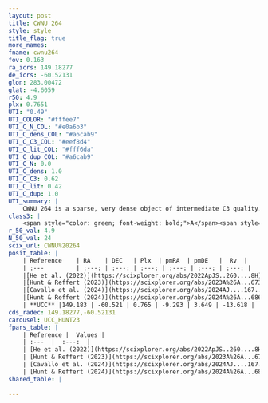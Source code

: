 ```yaml
---
layout: post
title: CWNU 264
style: style
title_flag: true
more_names: 
fname: cwnu264
fov: 0.163
ra_icrs: 149.18277
de_icrs: -60.52131
glon: 283.00472
glat: -4.6059
r50: 4.9
plx: 0.7651
UTI: "0.49"
UTI_COLOR: "#fffee7"
UTI_C_N_COL: "#e0a6b3"
UTI_C_dens_COL: "#a6cab9"
UTI_C_C3_COL: "#eef8d4"
UTI_C_lit_COL: "#fff6da"
UTI_C_dup_COL: "#a6cab9"
UTI_C_N: 0.0
UTI_C_dens: 1.0
UTI_C_C3: 0.62
UTI_C_lit: 0.42
UTI_C_dup: 1.0
UTI_summary: |
    CWNU 264 is a sparse, very dense object of intermediate C3 quality. It was recently reported in the literature.<br><br><span style="color: #99180f; font-weight: bold;">Warning: </span>contains less than 25 stars with <i>P>0.5</i> estimated.
class3: |
    <span style="color: green; font-weight: bold;">A</span><span style="color: red; font-weight: bold;">C</span>
r_50_val: 4.9
N_50_val: 24
scix_url: CWNU%20264
posit_table: |
    | Reference    | RA    | DEC   | Plx  | pmRA  | pmDE   |  Rv  |
    | :---         | :---: | :---: | :---: | :---: | :---: | :---: |
    |[He et al. (2022)](https://scixplorer.org/abs/2022ApJS..260....8H) | 149.21 | -60.52 | 0.76 | -9.28 | 3.69 | -- |
    |[Hunt & Reffert (2023)](https://scixplorer.org/abs/2023A%26A...673A.114H) | 149.2 | -60.53 | 0.767 | -9.321 | 3.647 | -22.985 |
    |[Cavallo et al. (2024)](https://scixplorer.org/abs/2024AJ....167...12C) | 149.216 | -60.512 | 0.765 | -- | -- | -- |
    |[Hunt & Reffert (2024)](https://scixplorer.org/abs/2024A%26A...686A..42H) | 149.2 | -60.53 | 0.767 | -9.321 | 3.647 | -22.985 |
    | **UCC** |149.183 | -60.521 | 0.765 | -9.293 | 3.649 | -13.618 | 
cds_radec: 149.18277,-60.52131
carousel: UCC_HUNT23
fpars_table: |
    | Reference |  Values |
    | :---  |  :---:  |
    | [He et al. (2022)](https://scixplorer.org/abs/2022ApJS..260....8H) | `AG=0.3, m-M=10.2, logAge=7.6, Z=0.01` |
    | [Hunt & Reffert (2023)](https://scixplorer.org/abs/2023A%26A...673A.114H) | `AV50=0.314, diffAV50=0.395, MOD50=10.504, logAge50=7.681` |
    | [Cavallo et al. (2024)](https://scixplorer.org/abs/2024AJ....167...12C) | `AV50=0.32, dMod50=10.27, logAge50=8.03, [Fe/H]50=-0.38` |
    | [Hunt & Reffert (2024)](https://scixplorer.org/abs/2024A%26A...686A..42H) | `MassJ=42.6544` |
shared_table: |
    
---
```


